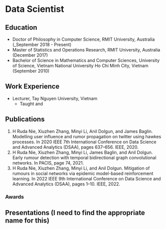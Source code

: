 # Data Scientist

## Education
- Doctor of Philosophy in Computer Science, RMIT University, Australia (_September 2018 - Present)
- Master of Statistics and Operations Research, RMIT University, Australia (December 2017)
- Bachelor of Science in Mathematics and Computer Sciences, University of Science, Vietnam National University Ho Chi Minh City, Vietnam (September 2010)

## Work Experience
- Lecturer, Tay Nguyen University, Vietnam
  - Taught and 
## Publications
1. H Ruda Nie, Xiuzhen Zhang, Minyi Li, Anil Dolgun, and James Baglin. Modelling user influence and rumor propagation on twitter using hawkes processes. In 2020 IEEE 7th International Conference on Data Science and Advanced Analytics (DSAA), pages 637–656. IEEE, 2020.
2. H Ruda Nie, Xiuzhen Zhang, Minyi Li, James Baglin, and Anil Dolgun. Early rumour detection with temporal bidirectional graph convolutional networks. In PACIS, page 74, 2021.
3. H Ruda Nie, Xiuzhen Zhang, Minyi Li, and Anil Dolgun. Mitigation of rumours in social networks via epidemic model-based reinforcement learning. In 2022 IEEE 9th International Conference on Data Science and Advanced Analytics (DSAA), pages 1–10. IEEE, 2022.
### Awards
## Presentations (I need to find the appropriate name for this)

